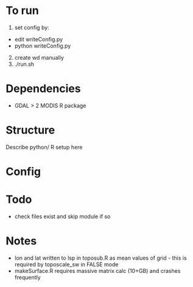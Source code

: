 # To run
1. set config by:
- edit writeConfig.py
- python writeConfig.py

2. create wd manually
3. ./run.sh

# Dependencies

- GDAL > 2 MODIS R package

# Structure
Describe python/ R setup here

# Config  

# Todo
- check files exist and skip module if so

# Notes

- lon and lat written to lsp in toposub.R as mean values of grid - this is required by toposcale_sw in FALSE mode
- makeSurface.R requires massive matrix calc (10+GB) and crashes frequently
